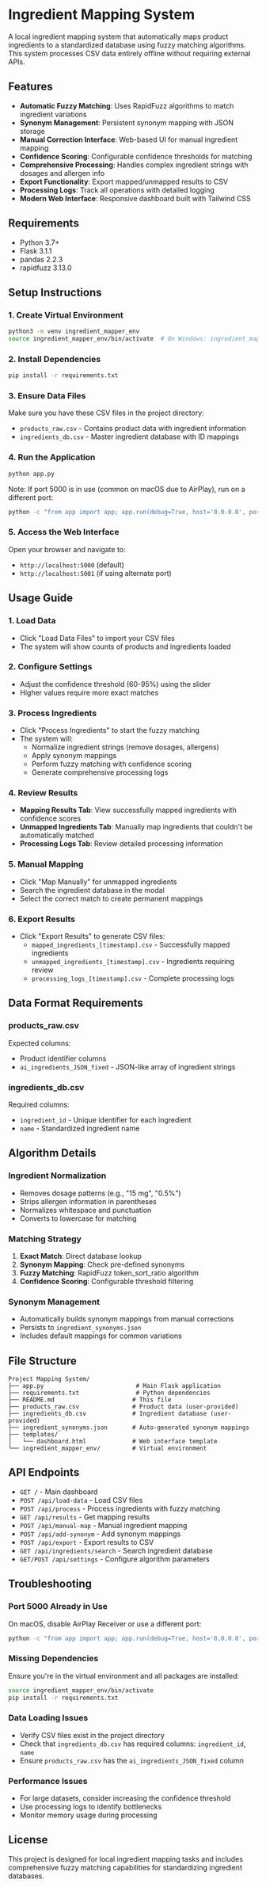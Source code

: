 # Ingredient Mapping System

A local ingredient mapping system that automatically maps product ingredients to a standardized database using fuzzy matching algorithms. This system processes CSV data entirely offline without requiring external APIs.

## Features

- **Automatic Fuzzy Matching**: Uses RapidFuzz algorithms to match ingredient variations
- **Synonym Management**: Persistent synonym mapping with JSON storage
- **Manual Correction Interface**: Web-based UI for manual ingredient mapping
- **Confidence Scoring**: Configurable confidence thresholds for matching
- **Comprehensive Processing**: Handles complex ingredient strings with dosages and allergen info
- **Export Functionality**: Export mapped/unmapped results to CSV
- **Processing Logs**: Track all operations with detailed logging
- **Modern Web Interface**: Responsive dashboard built with Tailwind CSS

## Requirements

- Python 3.7+
- Flask 3.1.1
- pandas 2.2.3
- rapidfuzz 3.13.0

## Setup Instructions

### 1. Create Virtual Environment

```bash
python3 -m venv ingredient_mapper_env
source ingredient_mapper_env/bin/activate  # On Windows: ingredient_mapper_env\Scripts\activate
```

### 2. Install Dependencies

```bash
pip install -r requirements.txt
```

### 3. Ensure Data Files

Make sure you have these CSV files in the project directory:
- `products_raw.csv` - Contains product data with ingredient information
- `ingredients_db.csv` - Master ingredient database with ID mappings

### 4. Run the Application

```bash
python app.py
```

Note: If port 5000 is in use (common on macOS due to AirPlay), run on a different port:

```bash
python -c "from app import app; app.run(debug=True, host='0.0.0.0', port=5001)"
```

### 5. Access the Web Interface

Open your browser and navigate to:
- `http://localhost:5000` (default)
- `http://localhost:5001` (if using alternate port)

## Usage Guide

### 1. Load Data
- Click "Load Data Files" to import your CSV files
- The system will show counts of products and ingredients loaded

### 2. Configure Settings
- Adjust the confidence threshold (60-95%) using the slider
- Higher values require more exact matches

### 3. Process Ingredients
- Click "Process Ingredients" to start the fuzzy matching
- The system will:
  - Normalize ingredient strings (remove dosages, allergens)
  - Apply synonym mappings
  - Perform fuzzy matching with confidence scoring
  - Generate comprehensive processing logs

### 4. Review Results
- **Mapping Results Tab**: View successfully mapped ingredients with confidence scores
- **Unmapped Ingredients Tab**: Manually map ingredients that couldn't be automatically matched
- **Processing Logs Tab**: Review detailed processing information

### 5. Manual Mapping
- Click "Map Manually" for unmapped ingredients
- Search the ingredient database in the modal
- Select the correct match to create permanent mappings

### 6. Export Results
- Click "Export Results" to generate CSV files:
  - `mapped_ingredients_[timestamp].csv` - Successfully mapped ingredients
  - `unmapped_ingredients_[timestamp].csv` - Ingredients requiring review
  - `processing_logs_[timestamp].csv` - Complete processing logs

## Data Format Requirements

### products_raw.csv
Expected columns:
- Product identifier columns
- `ai_ingredients_JSON_fixed` - JSON-like array of ingredient strings

### ingredients_db.csv
Required columns:
- `ingredient_id` - Unique identifier for each ingredient
- `name` - Standardized ingredient name

## Algorithm Details

### Ingredient Normalization
- Removes dosage patterns (e.g., "15 mg", "0.5%")
- Strips allergen information in parentheses
- Normalizes whitespace and punctuation
- Converts to lowercase for matching

### Matching Strategy
1. **Exact Match**: Direct database lookup
2. **Synonym Mapping**: Check pre-defined synonyms
3. **Fuzzy Matching**: RapidFuzz token_sort_ratio algorithm
4. **Confidence Scoring**: Configurable threshold filtering

### Synonym Management
- Automatically builds synonym mappings from manual corrections
- Persists to `ingredient_synonyms.json`
- Includes default mappings for common variations

## File Structure

```
Project Mapping System/
├── app.py                          # Main Flask application
├── requirements.txt                # Python dependencies
├── README.md                      # This file
├── products_raw.csv               # Product data (user-provided)
├── ingredients_db.csv             # Ingredient database (user-provided)
├── ingredient_synonyms.json       # Auto-generated synonym mappings
├── templates/
│   └── dashboard.html             # Web interface template
└── ingredient_mapper_env/         # Virtual environment
```

## API Endpoints

- `GET /` - Main dashboard
- `POST /api/load-data` - Load CSV files
- `POST /api/process` - Process ingredients with fuzzy matching
- `GET /api/results` - Get mapping results
- `POST /api/manual-map` - Manual ingredient mapping
- `POST /api/add-synonym` - Add synonym mappings
- `POST /api/export` - Export results to CSV
- `GET /api/ingredients/search` - Search ingredient database
- `GET/POST /api/settings` - Configure algorithm parameters

## Troubleshooting

### Port 5000 Already in Use
On macOS, disable AirPlay Receiver or use a different port:
```bash
python -c "from app import app; app.run(debug=True, host='0.0.0.0', port=5001)"
```

### Missing Dependencies
Ensure you're in the virtual environment and all packages are installed:
```bash
source ingredient_mapper_env/bin/activate
pip install -r requirements.txt
```

### Data Loading Issues
- Verify CSV files exist in the project directory
- Check that `ingredients_db.csv` has required columns: `ingredient_id`, `name`
- Ensure `products_raw.csv` has the `ai_ingredients_JSON_fixed` column

### Performance Issues
- For large datasets, consider increasing the confidence threshold
- Use processing logs to identify bottlenecks
- Monitor memory usage during processing

## License

This project is designed for local ingredient mapping tasks and includes comprehensive fuzzy matching capabilities for standardizing ingredient databases. 
